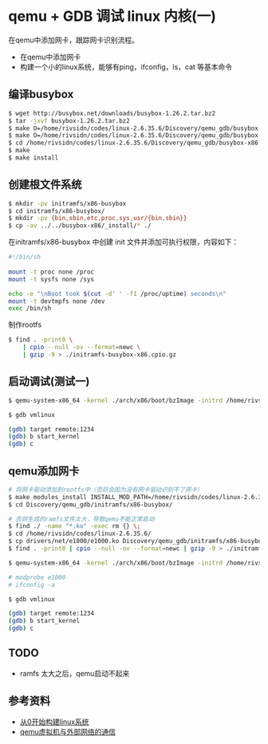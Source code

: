 # qemu + GDB 调试 linux 内核(一)



在qemu中添加网卡，跟踪网卡识别流程。

* 在qemu中添加网卡
* 构建一个小的linux系统，能够有ping，ifconfig，ls，cat 等基本命令



## 编译busybox

```bash
$ wget http://busybox.net/downloads/busybox-1.26.2.tar.bz2
$ tar -jxvf busybox-1.26.2.tar.bz2
$ make O=/home/rivsidn/codes/linux-2.6.35.6/Discovery/qemu_gdb/busybox-x86 defconfig
$ make O=/home/rivsidn/codes/linux-2.6.35.6/Discovery/qemu_gdb/busybox-x86 menuconfig
$ cd /home/rivsidn/codes/linux-2.6.35.6/Discovery/qemu_gdb/busybox-x86
$ make
$ make install
```



## 创建根文件系统

```bash
$ mkdir -pv initramfs/x86-busybox
$ cd initramfs/x86-busybox/
$ mkdir -pv {bin,sbin,etc,proc,sys,usr/{bin,sbin}}
$ cp -av ../../busybox-x86/_install/* ./
```



在initramfs/x86-busybox 中创建 init 文件并添加可执行权限，内容如下：

```bash
#!/bin/sh
 
mount -t proc none /proc
mount -t sysfs none /sys

echo -e "\nBoot took $(cut -d' ' -f1 /proc/uptime) seconds\n"
mount -t devtmpfs none /dev 
exec /bin/sh
```



制作rootfs

```bash
$ find . -print0 \
    | cpio --null -ov --format=newc \
    | gzip -9 > ./initramfs-busybox-x86.cpio.gz
```



## 启动调试(测试一)

```bash
$ qemu-system-x86_64 -kernel ./arch/x86/boot/bzImage -initrd /home/rivsidn/codes/linux-2.6.35.6/Discovery/qemu_gdb/initramfs/x86-busybox/initramfs-busybox-x86.cpio.gz -smp 2 -s -S
```



```bash
$ gdb vmlinux

(gdb) target remote:1234
(gdb) b start_kernel
(gdb) c
```



## qemu添加网卡

```bash
# 将网卡驱动添加到rootfs中（否则会因为没有网卡驱动识别不了网卡）
$ make modules_install INSTALL_MOD_PATH=/home/rivsidn/codes/linux-2.6.35.6/Discovery/qemu_gdb/initramfs/x86-busybox
$ cd Discovery/qemu_gdb/initramfs/x86-busybox/

# 否则生成的ramfs文件太大，导致qemu不能正常启动
$ find ./ -name "*.ko" -exec rm {} \;
$ cd /home/rivsidn/codes/linux-2.6.35.6/
$ cp drivers/net/e1000/e1000.ko Discovery/qemu_gdb/initramfs/x86-busybox/lib/modules/2.6.35.6+/kernel/drivers/net/e1000
$ find . -print0 | cpio --null -ov --format=newc | gzip -9 > ./initramfs-busybox-x86.cpio.gz
```



```bash
$ qemu-system-x86_64 -kernel ./arch/x86/boot/bzImage -initrd /home/rivsidn/codes/linux-2.6.35.6/Discovery/qemu_gdb/initramfs/x86-busybox/initramfs-busybox-x86.cpio.gz -net nic,model=e1000 -smp 2 -s -S

# modprobe e1000 
# ifconfig -a 
```



```bash
$ gdb vmlinux

(gdb) target remote:1234
(gdb) b start_kernel
(gdb) c
```





## TODO

* ramfs 太大之后，qemu启动不起来





## 参考资料

* [从0开始构建linux系统](http://blog.chinaunix.net/uid-192452-id-5763135.html)
* [qemu虚拟机与外部网络的通信](http://www.blog.chinaunix.net/uid-26061689-id-2981914.html)
